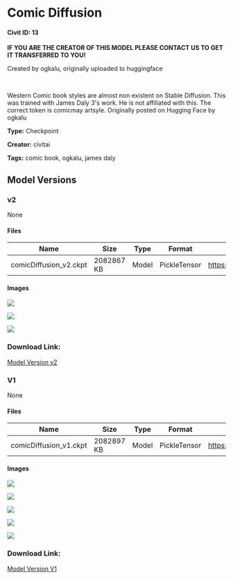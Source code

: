 # Comic Diffusion

#### Civit ID: 13

<p><strong>IF YOU ARE THE CREATOR OF THIS MODEL PLEASE CONTACT US TO GET IT TRANSFERRED TO YOU!</strong></p><p>Created by ogkalu, originally uploaded to huggingface</p><p><br /></p><p>Western Comic book styles are almost non existent on Stable Diffusion. This was trained with James Daly 3's work. He is not affiliated with this. The correct token is comicmay artsyle. Originally posted on Hugging Face by ogkalu</p>

**Type:** Checkpoint

**Creator:** civitai

**Tags:** comic book, ogkalu, james daly

## Model Versions

### v2

None

#### Files

| Name | Size | Type | Format | Download Url | AutoV1 | AutoV2 | SHA256 | CRC32 | BLAKE3 |
| --- | --- | --- | --- | --- | --- | --- | --- | --- | --- |
| comicDiffusion_v2.ckpt | 2082867 KB | Model | PickleTensor | https://civitai.com/api/download/models/46 | 8B3C8F11 | D3C225CBC2 | D3C225CBC2E0ED3AC8032E05E6FABE5ACFE81E2E3D18E23389E84B9CB5CE127F | 61E0B3D7 | 18ECF06DC4CBEB56D36E74EB055B62B756348331780DAD6F5E1D1D614897A9C4 |

#### Images

<p><img src="https://image.civitai.com/xG1nkqKTMzGDvpLrqFT7WA/01d0a052-b95d-4a23-be91-ab330b53eb00/width=450/245.jpeg" /></p>

<p><img src="https://image.civitai.com/xG1nkqKTMzGDvpLrqFT7WA/55d5170e-fb4c-4c4a-9fa4-90605f53a900/width=450/244.jpeg" /></p>

<p><img src="https://image.civitai.com/xG1nkqKTMzGDvpLrqFT7WA/466b8229-56f3-4910-7ec4-cb63b1e7b300/width=450/243.jpeg" /></p>

### Download Link:

[Model Version v2](https://civitai.com/api/download/models/46)

### V1

None

#### Files

| Name | Size | Type | Format | Download Url | AutoV1 | AutoV2 | SHA256 | CRC32 | BLAKE3 |
| --- | --- | --- | --- | --- | --- | --- | --- | --- | --- |
| comicDiffusion_v1.ckpt | 2082897 KB | Model | PickleTensor | https://civitai.com/api/download/models/13 | 234CC409 | 33789685AB | 33789685AB6488D34E6310F7E6DA5C981194CE59EF4B6890F681D5CC5B9C62CC | 37C9BA12 | 0221C47F9038F28111E57E59ACEDD99B1639AAB3177FF512C59A28BB7C2E15E7 |

#### Images

<p><img src="https://image.civitai.com/xG1nkqKTMzGDvpLrqFT7WA/aa490da6-3f47-48c4-311c-0cab509a5300/width=450/263.jpeg" /></p>

<p><img src="https://image.civitai.com/xG1nkqKTMzGDvpLrqFT7WA/a5d763d3-1df7-4944-fa92-dab4e84b8000/width=450/262.jpeg" /></p>

<p><img src="https://image.civitai.com/xG1nkqKTMzGDvpLrqFT7WA/873f1877-7c15-4d1a-41c2-dcd4386dd200/width=450/223.jpeg" /></p>

<p><img src="https://image.civitai.com/xG1nkqKTMzGDvpLrqFT7WA/ddbd02ed-5587-45a7-4233-ee64d7217a00/width=450/222.jpeg" /></p>

<p><img src="https://image.civitai.com/xG1nkqKTMzGDvpLrqFT7WA/aca806b8-ddab-4be4-49d6-d4d36feaf800/width=450/221.jpeg" /></p>

### Download Link:

[Model Version V1](https://civitai.com/api/download/models/13)

